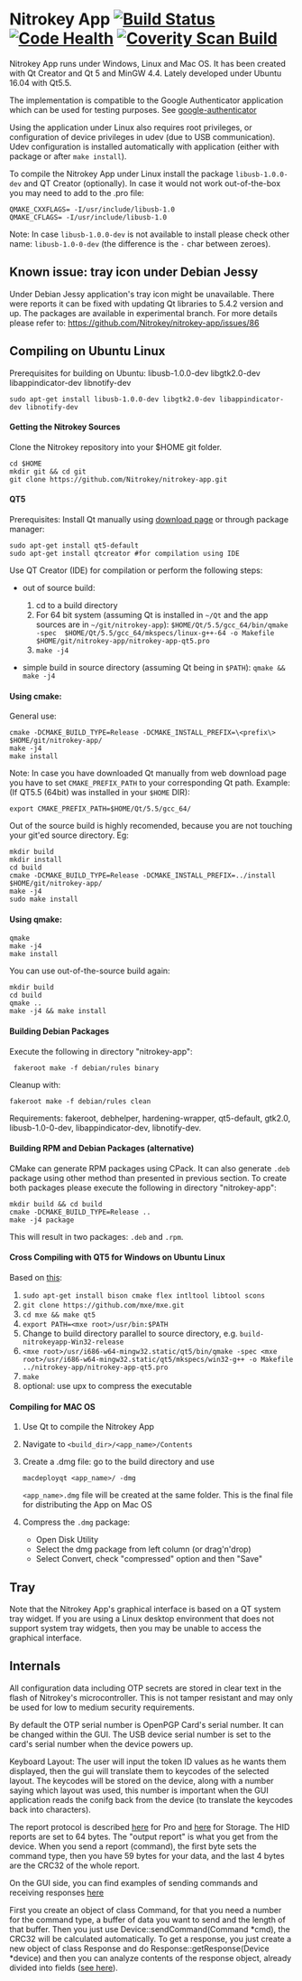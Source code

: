 Nitrokey App [![Build Status](https://travis-ci.org/Nitrokey/nitrokey-app.png?branch=master)](https://travis-ci.org/Nitrokey/nitrokey-app)  [![Code Health](https://landscape.io/github/Nitrokey/nitrokey-app/master/landscape.svg?style=flat)](https://landscape.io/github/Nitrokey/nitrokey-app/master)  [![Coverity Scan Build](https://scan.coverity.com/projects/4744/badge.svg)](https://scan.coverity.com/projects/4744)
============
Nitrokey App runs under Windows, Linux and Mac OS. It has been created with Qt Creator and Qt 5 and MinGW 4.4. Lately developed under Ubuntu 16.04 with Qt5.5.

The implementation is compatible to the Google Authenticator application which can be used for testing purposes. See [google-authenticator](http://google-authenticator.googlecode.com/git/libpam/totp.html)

Using the application under Linux also requires root privileges, or configuration of device privileges in udev (due to USB communication). Udev configuration is installed automatically with application (either with package or after `make install`).

To compile the Nitrokey App under Linux install the package `libusb-1.0.0-dev` and QT Creator (optionally). In case it would not work out-of-the-box you may need to add to the .pro file:
```
QMAKE_CXXFLAGS= -I/usr/include/libusb-1.0
QMAKE_CFLAGS= -I/usr/include/libusb-1.0
```

Note: In case `libusb-1.0.0-dev` is not available to install please check other name: `libusb-1.0-0-dev` (the difference is the `-` char between zeroes).

Known issue: tray icon under Debian Jessy
----------------
Under Debian Jessy application's tray icon might be unavailable. There were reports it can be fixed with updating Qt libraries to 5.4.2 version and up. The packages are available in experimental branch. For more details please refer to: https://github.com/Nitrokey/nitrokey-app/issues/86

Compiling on Ubuntu Linux
-------------------------
Prerequisites for building on Ubuntu:
libusb-1.0.0-dev
libgtk2.0-dev
libappindicator-dev
libnotify-dev

```
sudo apt-get install libusb-1.0.0-dev libgtk2.0-dev libappindicator-dev libnotify-dev
```

#### Getting the Nitrokey Sources

Clone the Nitrokey repository into your $HOME git folder.

```
cd $HOME
mkdir git && cd git
git clone https://github.com/Nitrokey/nitrokey-app.git
```

#### QT5
Prerequisites: Install Qt manually using [download page](http://www.qt.io/download-open-source/#section-2) or through package manager:
```
sudo apt-get install qt5-default
sudo apt-get install qtcreator #for compilation using IDE
```

Use QT Creator (IDE) for compilation or perform the following steps:

- out of source build:
   1. cd to a build directory
   2. For 64 bit system (assuming Qt is installed in `~/Qt` and the app sources are in `~/git/nitrokey-app`): 
      `$HOME/Qt/5.5/gcc_64/bin/qmake -spec  $HOME/Qt/5.5/gcc_64/mkspecs/linux-g++-64 -o Makefile $HOME/git/nitrokey-app/nitrokey-app-qt5.pro`
   3. `make -j4`

- simple build in source directory (assuming Qt being in `$PATH`):
   `qmake && make -j4`

#### Using cmake:
General use:
```
cmake -DCMAKE_BUILD_TYPE=Release -DCMAKE_INSTALL_PREFIX=\<prefix\> $HOME/git/nitrokey-app/
make -j4
make install
```

Note: In case you have downloaded Qt manually from web download page you have to set `CMAKE_PREFIX_PATH` to your corresponding Qt path.
Example: (If QT5.5 (64bit) was installed in your `$HOME` DIR): 
```
export CMAKE_PREFIX_PATH=$HOME/Qt/5.5/gcc_64/
```
Out of the source build is highly recomended, because you are not touching your git'ed source directory. Eg:
```
mkdir build
mkdir install
cd build
cmake -DCMAKE_BUILD_TYPE=Release -DCMAKE_INSTALL_PREFIX=../install $HOME/git/nitrokey-app/
make -j4
sudo make install
```

#### Using qmake:
```
qmake
make -j4
make install
```

You can use out-of-the-source build again:
```
mkdir build
cd build
qmake ..
make -j4 && make install
```

#### Building Debian Packages

Execute the following in directory "nitrokey-app":

```
 fakeroot make -f debian/rules binary
```

Cleanup with:
 ```
 fakeroot make -f debian/rules clean
 ```

Requirements: fakeroot, debhelper, hardening-wrapper, qt5-default, gtk2.0, libusb-1.0-0-dev, libappindicator-dev, libnotify-dev.

#### Building RPM and Debian Packages (alternative)
CMake can generate RPM packages using CPack. It can also generate `.deb` package using other method than presented in previous section. To create both packages please execute the following in directory "nitrokey-app":
```
mkdir build && cd build
cmake -DCMAKE_BUILD_TYPE=Release ..
make -j4 package
```
This will result in two packages: `.deb` and `.rpm`. 

#### Cross Compiling with QT5 for Windows on Ubuntu Linux
Based on [this](https://stackoverflow.com/questions/10934683/how-do-i-configure-qt-for-cross-compilation-from-linux-to-windows-target):

1. `sudo apt-get install bison cmake flex intltool libtool scons`
2. `git clone https://github.com/mxe/mxe.git`
3. `cd mxe && make qt5`
4. `export PATH=<mxe root>/usr/bin:$PATH`
5. Change to build directory parallel to source directory, e.g. `build-nitrokeyapp-Win32-release`
6. `<mxe root>/usr/i686-w64-mingw32.static/qt5/bin/qmake -spec <mxe root>/usr/i686-w64-mingw32.static/qt5/mkspecs/win32-g++ -o Makefile ../nitrokey-app/nitrokey-app-qt5.pro`
7. `make`
8. optional: use upx to compress the executable


#### Compiling for MAC OS
1. Use Qt to compile the Nitrokey App
2. Navigate to `<build_dir>/<app_name>/Contents`
3. Create a .dmg file: go to the build directory and use
     
     `macdeployqt <app_name>/ -dmg`
     
   `<app_name>.dmg` file will be created at the same folder. This is the final file for distributing the App on Mac OS
4. Compress the `.dmg` package:
   * Open Disk Utility
   * Select the dmg package from left column (or drag'n'drop)
   * Select Convert, check "compressed" option and then "Save"

Tray
---

Note that the Nitrokey App's graphical interface is based on a QT system tray widget. If you are using a Linux desktop environment that does not support system tray widgets, then you may be unable to access the graphical interface.


Internals
---------
All configuration data including OTP secrets are stored in clear text in the flash of Nitrokey's microcontroller. This is not tamper resistant and may only be used for low to medium security requirements.

By default the OTP serial number is OpenPGP Card's serial number. It can be changed within the GUI. The USB device serial number is set to the card's serial number when the device powers up.

Keyboard Layout: The user will input the token ID values as he wants them displayed, then the gui will translate them to keycodes of the selected layout. The keycodes will be stored on the device, along with a number saying which layout was used, this number is important when the GUI application reads the conifg back from the device (to translate the keycodes back into characters).

The report protocol is described [here](https://github.com/Nitrokey/nitrokey-pro-firmware/blob/master/src/inc/report_protocol.h) for Pro and [here](https://github.com/Nitrokey/nitrokey-storage-firmware/blob/master/src/OTP/report_protocol.h) for Storage.
The HID reports are set to 64 bytes. The "output report" is what you get from the device. When you send a report (command), the first byte sets the command type, then you have 59 bytes for your data, and the last 4 bytes are the CRC32 of the whole report.

On the GUI side, you can find examples of sending commands and receiving responses [here](https://github.com/Nitrokey/nitrokey-app/blob/master/src/device.cpp)

First you create an object of class Command, for that you need a number for the command type, a buffer of data you want to send and the length of that buffer. Then you just use Device::sendCommand(Command *cmd), the CRC32 will be calculated automatically.
To get a response, you just create a new object of class Response and do Response::getResponse(Device *device) and then you can analyze contents of the response object, already divided into fields ([see here](https://github.com/Nitrokey/nitrokey-app/blob/master/src/response.h)).


